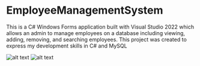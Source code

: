 # EmployeeManagementSystem

This is a C# Windows Forms application built with Visual Studio 2022 which allows an admin to manage employees on a database
including viewing, adding, removing, and searching employees. This project was created to express my development skills in C# and
MySQL

![alt text](https://github.com/Hzste/EmployeeManagmentSystem/images/LoginUI.PNG.png?raw=true)
![alt text](https://github.com/Hzste/EmployeeManagmentSystem/images/PanelUI.PNG.png?raw=true)
